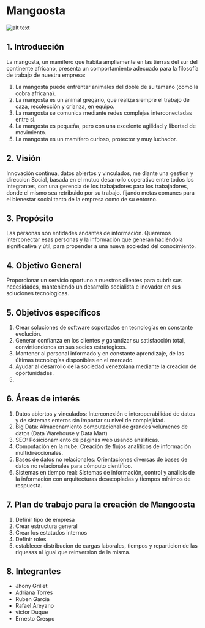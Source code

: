 # Mangoosta

![alt text](http://4.bp.blogspot.com/-uyluRoC-Z0A/T0L9xfyOn0I/AAAAAAAABEw/KgTiLUuDGgU/s1600/MUCHAS.jpg)

## 1. Introducción

La mangosta, un mamífero que habita ampliamente en las tierras del sur del continente africano, presenta un comportamiento adecuado para la filosofía de trabajo de nuestra empresa:

1. La mangosta puede enfrentar animales del doble de su tamaño (como la cobra africana).
2. La mangosta es un animal gregario, que realiza siempre el trabajo de caza, recolección y crianza, en equipo.
3. La mangosta se comunica mediante redes complejas interconectadas entre si.
4. La mangosta es pequeña, pero con una excelente agilidad y libertad de movimiento.
5. La mangosta es un mamífero curioso, protector y muy luchador.

## 2. Visión

Innovación continua, datos abiertos y vinculados, me diante una gestion y direccion Social, basada en el mutuo desarrollo coperativo entre todos los integrantes, con una gerencia de los trabajadores para los trabajadores, donde el mismo sea retribuido por su trabajo. fijando metas comunes para el bienestar social tanto de la empresa como de su entorno.

## 3. Propósito

Las personas son entidades andantes de información. Queremos interconectar esas personas y la información que generan haciéndola significativa y útil, para propender a una nueva sociedad del conocimiento.

## 4. Objetivo General

Proporcionar un servicio oportuno a nuestros clientes para cubrir sus necesidades, manteniendo un desarrollo socialista e inovador en sus soluciones tecnologicas.

## 5. Objetivos específicos

1. Crear soluciones de software soportados en tecnologías en constante evolución.
2. Generar confianza en los clientes y garantizar su satisfacción total, convirtiendonos en sus socios estrategicos.
3. Mantener al personal informado y en constante aprendizaje, de las últimas tecnologías disponibles en el mercado.
4. Ayudar al desarrollo de la sociedad venezolana mediante la creacion de oportunidades.
5. 
## 6. Áreas de interés

1. Datos abiertos y vinculados: Interconexión e interoperabilidad de datos y de sistemas enteros sin importar su nivel de complejidad.
2. Big Data: Almacenamiento computacional de grandes volúmenes de datos (Data Warehouse y Data Mart)
3. SEO: Posicionamiento de páginas web usando analíticas.
4. Computación en la nube: Creación de flujos analíticos de información multidireccionales.
5. Bases de datos no relacionales: Orientaciones diversas de bases de datos no relacionales para cómputo científico.
6. Sistemas en tiempo real: Sistemas de información, control y análisis de la información con arquitecturas desacopladas y tiempos mínimos de respuesta.

## 7. Plan de trabajo para la creación de Mangoosta
1. Definir tipo de empresa
2. Crear estructura general 
3. Crear los estatudos internos
4. Definir roles
5. establecer distribucion de cargas laborales, tiempos y reparticion de las riquesas al igual que reinversion de la misma.

## 8. Integrantes

* Jhony Grillet
* Adriana Torres
* Ruben Garcia
* Rafael Areyano
* victor Duque
* Ernesto Crespo 
